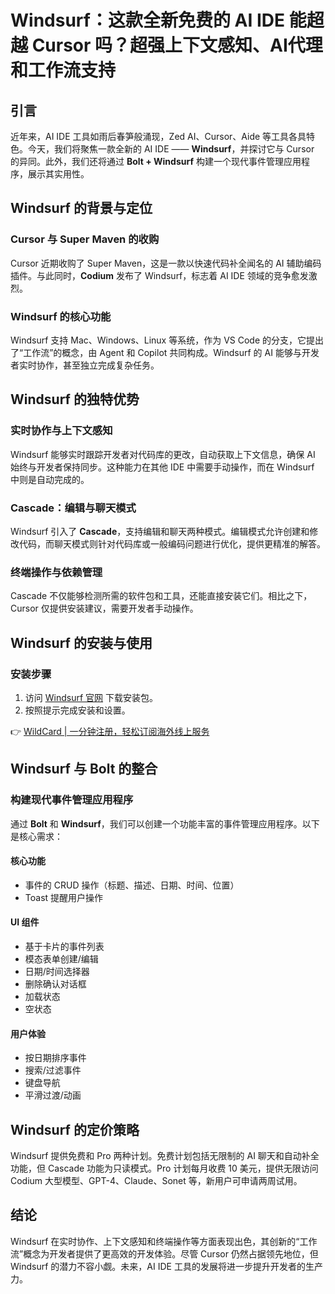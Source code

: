 # Windsurf：这款全新免费的 AI IDE 能超越 Cursor 吗？超强上下文感知、AI代理和工作流支持

## 引言

近年来，AI IDE 工具如雨后春笋般涌现，Zed AI、Cursor、Aide 等工具各具特色。今天，我们将聚焦一款全新的 AI IDE —— **Windsurf**，并探讨它与 Cursor 的异同。此外，我们还将通过 **Bolt + Windsurf** 构建一个现代事件管理应用程序，展示其实用性。

## Windsurf 的背景与定位

### Cursor 与 Super Maven 的收购

Cursor 近期收购了 Super Maven，这是一款以快速代码补全闻名的 AI 辅助编码插件。与此同时，**Codium** 发布了 Windsurf，标志着 AI IDE 领域的竞争愈发激烈。

### Windsurf 的核心功能

Windsurf 支持 Mac、Windows、Linux 等系统，作为 VS Code 的分支，它提出了“工作流”的概念，由 Agent 和 Copilot 共同构成。Windsurf 的 AI 能够与开发者实时协作，甚至独立完成复杂任务。

## Windsurf 的独特优势

### 实时协作与上下文感知

Windsurf 能够实时跟踪开发者对代码库的更改，自动获取上下文信息，确保 AI 始终与开发者保持同步。这种能力在其他 IDE 中需要手动操作，而在 Windsurf 中则是自动完成的。

### Cascade：编辑与聊天模式

Windsurf 引入了 **Cascade**，支持编辑和聊天两种模式。编辑模式允许创建和修改代码，而聊天模式则针对代码库或一般编码问题进行优化，提供更精准的解答。

### 终端操作与依赖管理

Cascade 不仅能够检测所需的软件包和工具，还能直接安装它们。相比之下，Cursor 仅提供安装建议，需要开发者手动操作。

## Windsurf 的安装与使用

### 安装步骤

1. 访问 [Windsurf 官网](https://codeium.com/) 下载安装包。
2. 按照提示完成安装和设置。

👉 [WildCard | 一分钟注册，轻松订阅海外线上服务](https://bbtdd.com/WildCard)

## Windsurf 与 Bolt 的整合

### 构建现代事件管理应用程序

通过 **Bolt** 和 **Windsurf**，我们可以创建一个功能丰富的事件管理应用程序。以下是核心需求：

#### 核心功能
- 事件的 CRUD 操作（标题、描述、日期、时间、位置）
- Toast 提醒用户操作

#### UI 组件
- 基于卡片的事件列表
- 模态表单创建/编辑
- 日期/时间选择器
- 删除确认对话框
- 加载状态
- 空状态

#### 用户体验
- 按日期排序事件
- 搜索/过滤事件
- 键盘导航
- 平滑过渡/动画

## Windsurf 的定价策略

Windsurf 提供免费和 Pro 两种计划。免费计划包括无限制的 AI 聊天和自动补全功能，但 Cascade 功能为只读模式。Pro 计划每月收费 10 美元，提供无限访问 Codium 大型模型、GPT-4、Claude、Sonet 等，新用户可申请两周试用。

## 结论

Windsurf 在实时协作、上下文感知和终端操作等方面表现出色，其创新的“工作流”概念为开发者提供了更高效的开发体验。尽管 Cursor 仍然占据领先地位，但 Windsurf 的潜力不容小觑。未来，AI IDE 工具的发展将进一步提升开发者的生产力。